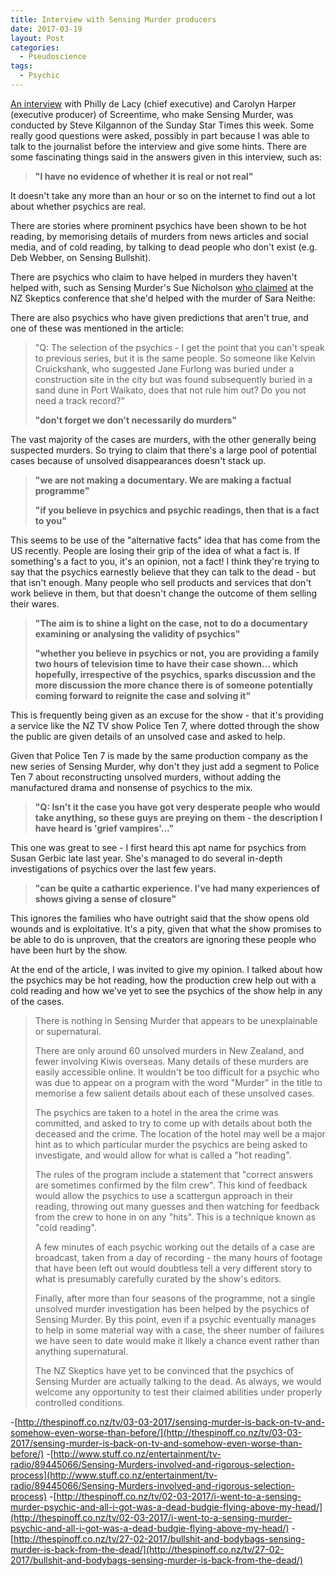 ```yaml
---
title: Interview with Sensing Murder producers
date: 2017-03-19
layout: Post
categories:
  - Pseudoscience
tags:
  - Psychic
---
```


[An interview](http://www.stuff.co.nz/entertainment/tv-radio/90427117/sensing-murder-the-defence) with Philly de Lacy (chief executive) and Carolyn Harper (executive producer) of Screentime, who make Sensing Murder, was conducted by Steve Kilgannon of the Sunday Star Times this week. Some really good questions were asked, possibly in part because I was able to talk to the journalist before the interview and give some hints. There are some fascinating things said in the answers given in this interview, such as:

<!-- more -->

> **"I have no evidence of whether it is real or not real"**

It doesn't take any more than an hour or so on the internet to find out a lot about whether psychics are real.

There are stories where prominent psychics have been shown to be hot reading, by memorising details of murders from news articles and social media, and of cold reading, by talking to dead people who don't exist (e.g. Deb Webber, on Sensing Bullshit).

There are psychics who claim to have helped in murders they haven't helped with, such as Sensing Murder's Sue Nicholson [who claimed](http://www.newshub.co.nz/nznews/family-outraged-by-psychics-claims-2013091317) at the NZ Skeptics conference that she'd helped with the murder of Sara Neithe:

There are also psychics who have given predictions that aren't true, and one of these was mentioned in the article:

> "Q: The selection of the psychics - I get the point that you can't speak to previous series, but it is the same people. So someone like Kelvin Cruickshank, who suggested Jane Furlong was buried under a construction site in the city but was found subsequently buried in a sand dune in Port Waikato, does that not rule him out? Do you not need a track record?"
>
> **"don't forget we don't necessarily do murders"**

The vast majority of the cases are murders, with the other generally being suspected murders. So trying to claim that there's a large pool of potential cases because of unsolved disappearances doesn't stack up.

> **"we are not making a documentary. We are making a factual programme"**
>
> **"if you believe in psychics and psychic readings, then that is a fact to you"**

This seems to be use of the "alternative facts" idea that has come from the US recently. People are losing their grip of the idea of what a fact is. If something's a fact to you, it's an opinion, not a fact! I think they're trying to say that the psychics earnestly believe that they can talk to the dead - but that isn't enough. Many people who sell products and services that don't work believe in them, but that doesn't change the outcome of them selling their wares.

> **"The aim is to shine a light on the case, not to do a documentary examining or analysing the validity of psychics"**
>
> **"whether you believe in psychics or not, you are providing a family two hours of television time to have their case shown... which hopefully, irrespective of the psychics, sparks discussion and the more discussion the more chance there is of someone potentially coming forward to reignite the case and solving it"**

This is frequently being given as an excuse for the show - that it's providing a service like the NZ TV show Police Ten 7, where dotted through the show the public are given details of an unsolved case and asked to help.

Given that Police Ten 7 is made by the same production company as the new series of Sensing Murder, why don't they just add a segment to Police Ten 7 about reconstructing unsolved murders, without adding the manufactured drama and nonsense of psychics to the mix.

> **"Q: Isn't it the case you have got very desperate people who would take anything, so these guys are preying on them - the description I have heard is 'grief vampires'..."**

This one was great to see - I first heard this apt name for psychics from Susan Gerbic late last year. She's managed to do several in-depth investigations of psychics over the last few years.

> **"can be quite a cathartic experience. I've had many experiences of shows giving a sense of closure"**

This ignores the families who have outright said that the show opens old wounds and is exploitative. It's a pity, given that what the show promises to be able to do is unproven, that the creators are ignoring these people who have been hurt by the show.

At the end of the article, I was invited to give my opinion. I talked about how the psychics may be hot reading, how the production crew help out with a cold reading and how we've yet to see the psychics of the show help in any of the cases.

> There is nothing in Sensing Murder that appears to be unexplainable or supernatural.
>
> There are only around 60 unsolved murders in New Zealand, and fewer involving Kiwis overseas. Many details of these murders are easily accessible online. It wouldn't be too difficult for a psychic who was due to appear on a program with the word "Murder" in the title to memorise a few salient details about each of these unsolved cases.
>
> The psychics are taken to a hotel in the area the crime was committed, and asked to try to come up with details about both the deceased and the crime. The location of the hotel may well be a major hint as to which particular murder the psychics are being asked to investigate, and would allow for what is called a "hot reading".
>
> The rules of the program include a statement that "correct answers are sometimes confirmed by the film crew". This kind of feedback would allow the psychics to use a scattergun approach in their reading, throwing out many guesses and then watching for feedback from the crew to hone in on any "hits". This is a technique known as "cold reading".
>
> A few minutes of each psychic working out the details of a case are broadcast, taken from a day of recording - the many hours of footage that have been left out would doubtless tell a very different story to what is presumably carefully curated by the show's editors.
>
> Finally, after more than four seasons of the programme, not a single unsolved murder investigation has been helped by the psychics of Sensing Murder. By this point, even if a psychic eventually manages to help in some material way with a case, the sheer number of failures we have seen to date would make it likely a chance event rather than anything supernatural.
>
> The NZ Skeptics have yet to be convinced that the psychics of Sensing Murder are actually talking to the dead. As always, we would welcome any opportunity to test their claimed abilities under properly controlled conditions.

-[http://thespinoff.co.nz/tv/03-03-2017/sensing-murder-is-back-on-tv-and-somehow-even-worse-than-before/](http://thespinoff.co.nz/tv/03-03-2017/sensing-murder-is-back-on-tv-and-somehow-even-worse-than-before/) -[http://www.stuff.co.nz/entertainment/tv-radio/89445066/Sensing-Murders-involved-and-rigorous-selection-process](http://www.stuff.co.nz/entertainment/tv-radio/89445066/Sensing-Murders-involved-and-rigorous-selection-process) -[http://thespinoff.co.nz/tv/02-03-2017/i-went-to-a-sensing-murder-psychic-and-all-i-got-was-a-dead-budgie-flying-above-my-head/](http://thespinoff.co.nz/tv/02-03-2017/i-went-to-a-sensing-murder-psychic-and-all-i-got-was-a-dead-budgie-flying-above-my-head/) -[http://thespinoff.co.nz/tv/27-02-2017/bullshit-and-bodybags-sensing-murder-is-back-from-the-dead/](http://thespinoff.co.nz/tv/27-02-2017/bullshit-and-bodybags-sensing-murder-is-back-from-the-dead/)
